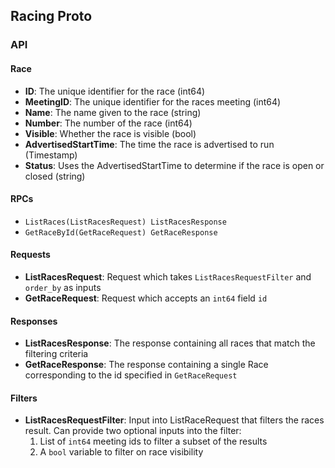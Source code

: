 ## Racing Proto

### API

#### Race
* **ID**: The unique identifier for the race (int64)
* **MeetingID**: The unique identifier for the races meeting (int64)
* **Name**: The name given to the race (string)
* **Number**: The number of the race (int64)
* **Visible**: Whether the race is visible (bool)
* **AdvertisedStartTime**: The time the race is advertised to run (Timestamp)
* **Status**: Uses the AdvertisedStartTime to determine if the race is open or closed (string)

#### RPCs
* `ListRaces(ListRacesRequest) ListRacesResponse`
* `GetRaceById(GetRaceRequest) GetRaceResponse`

#### Requests
* **ListRacesRequest**: Request which takes `ListRacesRequestFilter` and `order_by` as inputs 
* **GetRaceRequest**: Request which accepts an `int64` field `id`

#### Responses
* **ListRacesResponse**: The response containing all races that match the filtering criteria
* **GetRaceResponse**: The response containing a single Race corresponding to the id specified in `GetRaceRequest`

#### Filters
* **ListRacesRequestFilter**: Input into ListRaceRequest that filters the races result. Can provide two optional inputs into the filter:
    1. List of `int64` meeting ids to filter a subset of the results
    2. A `bool` variable to filter on race visibility